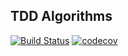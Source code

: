## TDD Algorithms
[![Build Status](https://travis-ci.org/ArchKudo/algoat.svg?branch=master)](https://travis-ci.org/ArchKudo/algoat)
[![codecov](https://codecov.io/gh/ArchKudo/algoat/branch/master/graph/badge.svg)](https://codecov.io/gh/ArchKudo/algoat)
